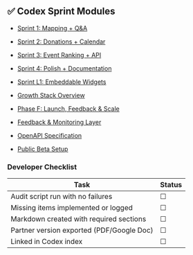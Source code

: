 ## ✅ Codex Sprint Modules

- [Sprint 1: Mapping + Q&A](./codex-sprint-1-map-qa.md)
- [Sprint 2: Donations + Calendar](./codex-sprint-2-donations-calendar.md)
- [Sprint 3: Event Ranking + API](./codex-sprint-3-ranking-api.md)
- [Sprint 4: Polish + Documentation](./codex-sprint-4-polish-docs.md)
- [Sprint L1: Embeddable Widgets](./codex-sprint-l1-embeddable-widgets.md)
- [Growth Stack Overview](./growth-stack-overview.md)


- [Phase F: Launch, Feedback & Scale](./codex-phase-f-launch-feedback-scale.md)
- [Feedback & Monitoring Layer](./feedback-monitoring-layer-codex.md)
- [OpenAPI Specification](./openapi.yaml)
- [Public Beta Setup](./public-beta-setup-codex.md)

### Developer Checklist

| Task | Status |
| --- | --- |
| Audit script run with no failures | ☐ |
| Missing items implemented or logged | ☐ |
| Markdown created with required sections | ☐ |
| Partner version exported (PDF/Google Doc) | ☐ |
| Linked in Codex index | ☐ |

